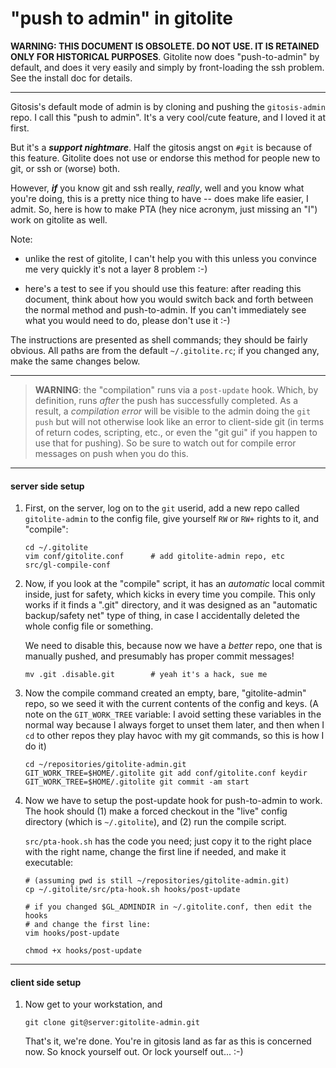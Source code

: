 # "push to admin" in gitolite

**WARNING: THIS DOCUMENT IS OBSOLETE.  DO NOT USE.  IT IS RETAINED ONLY FOR
HISTORICAL PURPOSES**.  Gitolite now does "push-to-admin" by default, and does
it very easily and simply by front-loading the ssh problem.  See the install
doc for details.

----

Gitosis's default mode of admin is by cloning and pushing the `gitosis-admin`
repo.  I call this "push to admin".  It's a very cool/cute feature, and I
loved it at first.

But it's a ***support nightmare***.  Half the gitosis angst on `#git` is
because of this feature.  Gitolite does not use or endorse this method for
people new to git, or ssh or (worse) both.

However, ***if*** you know git and ssh really, *really*, well and you know
what you're doing, this is a pretty nice thing to have -- does make life
easier, I admit.  So, here is how to make PTA (hey nice acronym, just missing
an "I") work on gitolite as well.

Note:

  * unlike the rest of gitolite, I can't help you with this unless you
    convince me very quickly it's not a layer 8 problem :-)

  * here's a test to see if you should use this feature: after reading this
    document, think about how you would switch back and forth between the
    normal method and push-to-admin.  If you can't immediately see what you
    would need to do, please don't use it :-)

The instructions are presented as shell commands; they should be fairly
obvious.  All paths are from the default `~/.gitolite.rc`; if you changed any,
make the same changes below.

----

>   **WARNING**: the "compilation" runs via a `post-update` hook.  Which, by
>   definition, runs *after* the push has successfully completed.  As a
>   result, a *compilation error* will be visible to the admin doing the `git
>   push` but will not otherwise look like an error to client-side git (in
>   terms of return codes, scripting, etc., or even the "git gui" if you
>   happen to use that for pushing).  So be sure to watch out for compile
>   error messages on push when you do this.

----

#### server side setup

1.  First, on the server, log on to the `git` userid, add a new repo called
    `gitolite-admin` to the config file, give yourself `RW` or `RW+` rights to it,
    and "compile":

        cd ~/.gitolite
        vim conf/gitolite.conf      # add gitolite-admin repo, etc
        src/gl-compile-conf

2.  Now, if you look at the "compile" script, it has an *automatic* local commit
    inside, just for safety, which kicks in every time you compile.  This only
    works if it finds a ".git" directory, and it was designed as an "automatic
    backup/safety net" type of thing, in case I accidentally deleted the whole
    config file or something.

    We need to disable this, because now we have a *better* repo, one that is
    manually pushed, and presumably has proper commit messages!

        mv .git .disable.git        # yeah it's a hack, sue me

3.  Now the compile command created an empty, bare, "gitolite-admin" repo, so we
    seed it with the current contents of the config and keys.  (A note on the
    `GIT_WORK_TREE` variable: I avoid setting these variables in the normal way
    because I always forget to unset them later, and then when I `cd` to other
    repos they play havoc with my git commands, so this is how I do it)

        cd ~/repositories/gitolite-admin.git
        GIT_WORK_TREE=$HOME/.gitolite git add conf/gitolite.conf keydir
        GIT_WORK_TREE=$HOME/.gitolite git commit -am start

4.  Now we have to setup the post-update hook for push-to-admin to work.  The hook
    should (1) make a forced checkout in the "live" config directory (which is
    `~/.gitolite`), and (2) run the compile script.

    `src/pta-hook.sh` has the code you need; just copy it to the right place with
    the right name, change the first line if needed, and make it executable:

        # (assuming pwd is still ~/repositories/gitolite-admin.git)
        cp ~/.gitolite/src/pta-hook.sh hooks/post-update

        # if you changed $GL_ADMINDIR in ~/.gitolite.conf, then edit the hooks
        # and change the first line:
        vim hooks/post-update

        chmod +x hooks/post-update

----

#### client side setup

1.  Now get to your workstation, and

        git clone git@server:gitolite-admin.git

    That's it, we're done.  You're in gitosis land as far as this is concerned
    now.  So knock yourself out.  Or lock yourself out... :-)
